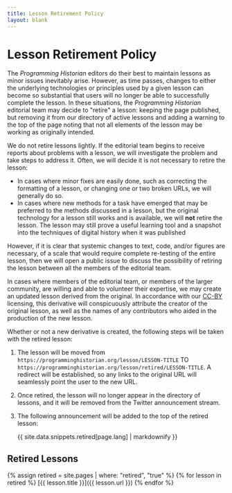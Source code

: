 ```yaml
---
title: Lesson Retirement Policy
layout: blank
---
```


# Lesson Retirement Policy

The _Programming Historian_ editors do their best to maintain lessons as minor issues inevitably arise. 
However, as time passes, changes to either the underlying technologies or principles used by a given lesson can become so substantial that users will no longer be able to successfully complete the lesson.
In these situations, the _Programming Historian_ editorial team may decide to "retire" a lesson: keeping the page published, but removing it from our directory of active lessons and adding a warning to the top of the page noting that not all elements of the lesson may be working as originally intended.

We do not retire lessons lightly.
If the editorial team begins to receive reports about problems with a lesson, we will investigate the problem and take steps to address it.
Often, we will decide it is not necessary to retire the lesson:

- In cases where minor fixes are easily done, such as correcting the formatting of a lesson, or changing one or two broken URLs, we will generally do so.
- In cases where new methods for a task have emerged that may be preferred to the methods discussed in a lesson, but the original technology for a lesson still works and is available, we will **not** retire the lesson. The lesson may still prove a useful learning tool and a snapshot into the techniques of digital history when it was published

However, if it is clear that systemic changes to text, code, and/or figures are necessary, of a scale that would require complete re-testing of the entire lesson, then we will open a public issue to discuss the possibility of retiring the lesson between all the members of the editorial team.

In cases where members of the editorial team, or members of the larger community, are willing and able to volunteer their expertise, we may create an updated lesson derived from the original.
In accordance with our [CC-BY](https://creativecommons.org/licenses/by/4.0/deed.en) licensing, this derivative will conspicuously attribute the creator of the original lesson, as well as the names of any contributors who aided in the production of the new lesson.

Whether or not a new derivative is created, the following steps will be taken with the retired lesson:

1. The lesson will be moved from `https://programminghistorian.org/lesson/LESSON-TITLE` TO `https://programminghistorian.org/lesson/retired/LESSON-TITLE`. A redirect will be established, so any links to the original URL will seamlessly point the user to the new URL.

2. Once retired, the lesson will no longer appear in the directory of lessons, and it will be removed from the Twitter announcement stream.

3. The following announcement will be added to the top of the retired lesson: 
    <div class="alert alert-warning">{{ site.data.snippets.retired[page.lang] | markdownify }}

## Retired Lessons

{% assign retired = site.pages | where: "retired", "true" %}
{% for lesson in retired %}
[{{ lesson.title }}]({{ lesson.url }})
{% endfor %}
